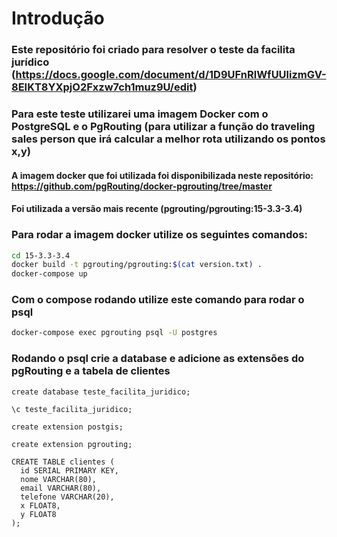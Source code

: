 # Introdução
### Este repositório foi criado para resolver o teste da facilita jurídico (https://docs.google.com/document/d/1D9UFnRlWfUUlizmGV-8EIKT8YXpjO2Fxzw7ch1muz9U/edit)

### Para este teste utilizarei uma imagem Docker com o PostgreSQL e o PgRouting (para utilizar a função do traveling sales person que irá calcular a melhor rota utilizando os pontos x,y)

#### A imagem docker que foi utilizada foi disponibilizada neste repositório: https://github.com/pgRouting/docker-pgrouting/tree/master

#### Foi utilizada a versão mais recente (pgrouting/pgrouting:15-3.3-3.4)

### Para rodar a imagem docker utilize os seguintes comandos:
``` bash
cd 15-3.3-3.4
docker build -t pgrouting/pgrouting:$(cat version.txt) .
docker-compose up
```

### Com o compose rodando utilize este comando para rodar o psql
``` bash
docker-compose exec pgrouting psql -U postgres
```

### Rodando o psql crie a database e adicione as extensões do pgRouting e a tabela de clientes
``` postgresql
create database teste_facilita_juridico;

\c teste_facilita_juridico;

create extension postgis;

create extension pgrouting;

CREATE TABLE clientes (
  id SERIAL PRIMARY KEY,
  nome VARCHAR(80),
  email VARCHAR(80),
  telefone VARCHAR(20),
  x FLOAT8,
  y FLOAT8
);
```


